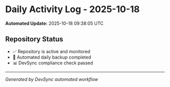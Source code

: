 # Daily Activity Log - 2025-10-18

**Automated Update:** 2025-10-18 09:38:05 UTC

## Repository Status
- ✅ Repository is active and monitored
- 🔄 Automated daily backup completed
- 📊 DevSync compliance check passed

---
*Generated by DevSync automated workflow*
